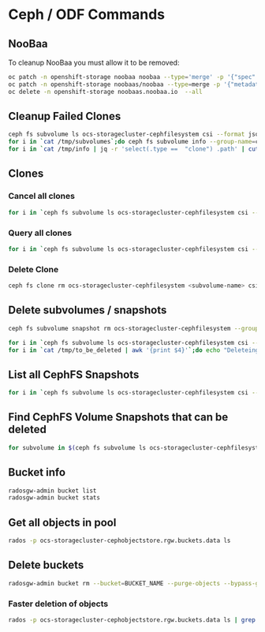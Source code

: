 # Ceph / ODF Commands

## NooBaa
To cleanup NooBaa you must allow it to be removed:

```sh
oc patch -n openshift-storage noobaa noobaa --type='merge' -p '{"spec":{"cleanupPolicy":{"allowNoobaaDeletion":true}}}'
oc patch -n openshift-storage noobaas/noobaa --type=merge -p '{"metadata": {"finalizers":null}}'
oc delete -n openshift-storage noobaas.noobaa.io  --all
```

## Cleanup Failed Clones
```sh
ceph fs subvolume ls ocs-storagecluster-cephfilesystem csi --format json | jq '.[] | .name' | cut -f 2 -d '"' > /tmp/subvolumes
for i in `cat /tmp/subvolumes`;do ceph fs subvolume info --group-name=csi ocs-storagecluster-cephfilesystem $i --format=json >> /tmp/info;done
for i in `cat /tmp/info | jq -r 'select(.type ==  "clone") .path' | cut -d "/" -f 4`;do ceph fs subvolume rm ocs-storagecluster-cephfilesystem --group-name csi $i;done
```

## Clones

### Cancel all clones
```sh
for i in `ceph fs subvolume ls ocs-storagecluster-cephfilesystem csi --format json | jq '.[] | .name' | cut -f 2 -d '"'`; do echo "Subvolume : $i"; ceph fs clone cancel ocs-storagecluster-cephfilesystem $i csi; done
```

### Query all clones
```sh
for i in `ceph fs subvolume ls ocs-storagecluster-cephfilesystem csi --format json | jq '.[] | .name' | cut -f 2 -d '"'`; do echo "Subvolume : $i"; ceph fs clone status ocs-storagecluster-cephfilesystem $i csi; done
```

### Delete Clone
```sh
ceph fs clone rm ocs-storagecluster-cephfilesystem <subvolume-name> csi
```

## Delete subvolumes / snapshots
```sh
ceph fs subvolume snapshot rm ocs-storagecluster-cephfilesystem --group-name csi csi-vol-63f2602e-65a8-4b59-bf64-631cb7fa4f57 csi-snap-0286a608-c0c2-47d3-9c3d-01cdc265cab9
```

```sh
for i in `ceph fs subvolume ls ocs-storagecluster-cephfilesystem csi --format json | jq '.[] | .name' | cut -f 2 -d '"'`;do ceph fs subvolume info --group-name csi ocs-storagecluster-cephfilesystem $i --format=json 2> /tmp/to_be_deleted; done
for i in `cat /tmp/to_be_deleted | awk '{print $4}'`;do echo "Deleteing $i";ceph fs subvolume rm ocs-storagecluster-cephfilesystem --group-name csi $i --force; done
```

## List all CephFS Snapshots
```sh
for i in `ceph fs subvolume ls ocs-storagecluster-cephfilesystem csi --format json | jq '.[] | .name' | cut -f 2 -d '"'`; do echo "Subvolume : $i"; ceph fs subvolume snapshot ls ocs-storagecluster-cephfilesystem $i csi; done
```

## Find CephFS Volume Snapshots that can be deleted
```sh
for subvolume in $(ceph fs subvolume ls ocs-storagecluster-cephfilesystem --group_name csi | jq -r '.[].name'); do for snap in $(ceph fs subvolume snapshot ls ocs-storagecluster-cephfilesystem ${subvolume} --group_name csi|jq -r '.[].name'); do echo ${subvolume} ${snap} ; ceph fs subvolume snapshot info ocs-storagecluster-cephfilesystem ${subvolume} ${snap} --group_name csi  ; done; done > /tmp/cephfs_snap_info_all.txt
```

## Bucket info
```sh
radosgw-admin bucket list 
radosgw-admin bucket stats 
```

## Get all objects in pool
```sh
rados -p ocs-storagecluster-cephobjectstore.rgw.buckets.data ls
```

## Delete buckets
```sh
radosgw-admin bucket rm --bucket=BUCKET_NAME --purge-objects --bypass-gc
```

### Faster deletion of objects
```sh
rados -p ocs-storagecluster-cephobjectstore.rgw.buckets.data ls | grep SOME_OBJECT_TO_SEARCH_FOR | xargs -d '\n' -n 200 rados -p ocs-storagecluster-cephobjectstore.rgw.buckets.data rm
```

